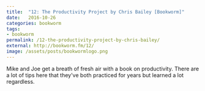 ```yaml
---
title:  "12: The Productivity Project by Chris Bailey [Bookworm]"
date:   2016-10-26
categories: bookworm
tags:
- bookworm
permalink: /12-the-productivity-project-by-chris-bailey/
external: http://bookworm.fm/12/
image: /assets/posts/bookwormlogo.png
---
```

Mike and Joe get a breath of fresh air with a book on productivity. There are a lot of tips here that they've both practiced for years but learned a lot regardless.
<!--more-->